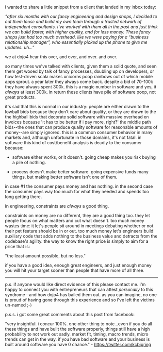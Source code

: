 i wanted to share a little snippet from a client that landed in my inbox today:


*"after six months with our fancy engineering and design shops, I decided to cut them loose and build my own team through a trusted network of independent consultants. i’ve worked with them all in the past and just think we can build faster, with higher quality, and for less money. These fancy shops just had too much overhead. like we were paying for a “business relationship manager”, who essentially picked up the phone to give me updates. uh..."*

we at dojo4 hear this over, and over, and over.   and over.

so many times we've talked with clients, given them a solid quote, and seen them get wooed by talk of fancy processes, doubling up on developers, or how test-driven scala makes unicorns poop rainbows out of which mobile apps sprout.  a year later they always come back.  despite a bid of 70-100k they have always spent 300k. this is a magic number in software and yes, it *always* at least 300k.  in return these clients have pile of software poop, not great products.

it's sad that this is normal in our industry: people are either drawn to the lowball bids because they don't care about quality, or they are drawn to the the highball bids that decorate solid software with massive overhead on invoices because 'it has to be better if i pay more, right?'  the middle path bids--the ones that can produce quality software for reasonable amounts of money--are simply ignored. this is a common consumer behavior in many markets and, although unfortunate in those domains, it's not fatal. in software this kind of cost/benefit analysis is deadly to the consumer because:

- software either works, or it doesn't.  going cheap makes you risk buying a pile of nothing.

- process doesn't make better software.  going expensive funds many things, but making better software isn't one of them.

in case #1 the consumer pays money and has nothing.  in the second case the consumer pays way too much for what they needed and spends too long getting there.

in engineering, constraints are *always* a good thing.

constraints on money are no different, they are a good thing too. they let people focus on what matters and cut what doesn't.  too much money wastes time: it let's people sit around in meetings debating whether or not their pet feature should be in or out.  too much money let's engineers build auxiliary code that adds nothing to the business value and detracts from the codebase's agility.  the way to know the right price is simply to aim for a price that is:

"the least amount possible, but no less."

if you have a good idea, enough great engineers, and just enough money you will hit your target sooner than people that have more of all three.

---

p.s. if anyone would like direct evidence of this please contact me. i'm happy to connect you with entrepreneurs that can attest _personally_ to this syndrome--and how dojo4 has bailed them out.  as you can imagine, no one is proud of having gone through this experience and so i've left the victims un-named ;-)

p.s.s. i got some great comments about this post from facebook: 

"very insightful. i concur 100%.  one other thing to note...even if you do all these things and have built the software properly, things still have a high probability to not work out sadly. market fit, timing, macro trends, micro trends can get in the way. if you have bad software and your business is built around software you have 0 chance." - https://twitter.com/kcbigring
